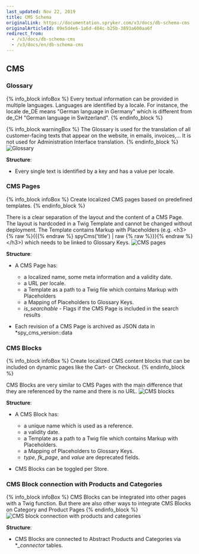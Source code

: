 ```yaml
---
last_updated: Nov 22, 2019
title: CMS Schema
originalLink: https://documentation.spryker.com/v3/docs/db-schema-cms
originalArticleId: 09e5d4e6-1a6d-484c-b25b-3893a600aa6f
redirect_from:
  - /v3/docs/db-schema-cms
  - /v3/docs/en/db-schema-cms
---
```



## CMS

### Glossary

{% info_block infoBox %}
Every textual information can be provided in multiple languages. Languages are identified by a locale. For instance, the locale de_DE means "German language in Germany" which is different from de_CH "German language in Switzerland".
{% endinfo_block %}

{% info_block warningBox %}
The Glossary is used for the translation of all customer-facing texts that appear on the website, in emails, invoices,... It is not used for Administration Interface translation.
{% endinfo_block %}
![Glossary](https://spryker.s3.eu-central-1.amazonaws.com/docs/Developer+Guide/Database+Schema+Guide/CMS+Schema/glossary.png)

**Structure**:

* Every single text is identified by a key and has a value per locale.

### CMS Pages

{% info_block infoBox %}
Create localized CMS pages based on predefined templates.
{% endinfo_block %}

There is a clear separation of the layout and the content of a CMS Page. The layout is hardcoded in a Twig Template and cannot be changed without deployment. The Template contains Markup with Placeholders (e.g. &lt;h3&gt;{% raw %}{{{% endraw %} spyCms('title') | raw {% raw %}}}{% endraw %}&lt;/h3&gt;) which needs to be linked to Glossary Keys.
![CMS pages](https://spryker.s3.eu-central-1.amazonaws.com/docs/Developer+Guide/Database+Schema+Guide/CMS+Schema/cms-pages.png)

**Structure**:

* A CMS Page has:

  - a localized name, some meta information and a validity date.
  - a URL per locale.
  - a Template as a path to a Twig file which contains Markup with Placeholders
  - a Mapping of Placeholders to Glossary Keys.
  - *is_searchable* - Flags if the CMS Page is included in the search results

* Each revision of a CMS Page is archived as JSON data in *spy_cms_version::data

### CMS Blocks

{% info_block infoBox %}
Create localized CMS content blocks that can be included on dynamic pages like the Cart- or Checkout.
{% endinfo_block %}

CMS Blocks are very similar to CMS Pages with the main difference that they are referenced by the name and there is no URL.
![CMS blocks](https://spryker.s3.eu-central-1.amazonaws.com/docs/Developer+Guide/Database+Schema+Guide/CMS+Schema/cms-blocks.png)

**Structure**:

* A CMS Block has:

  - a unique name which is used as a reference.
  - a validity date.
  - a Template as a path to a Twig file which contains Markup with Placeholders.
  - a Mapping of Placeholders to Glossary Keys.
  - *type*, *fk_page*, and *value* are deprecated fields.

* CMS Blocks can be toggled per Store.

### CMS Block connection with Products and Categories

{% info_block infoBox %}
CMS Blocks can be integrated into other pages with a Twig function. But there are also other ways to integrate CMS Blocks on Category and Product Pages
{% endinfo_block %}
![CMS block connection with products and categories](https://spryker.s3.eu-central-1.amazonaws.com/docs/Developer+Guide/Database+Schema+Guide/CMS+Schema/cms-block-connection-products-categories.png)

**Structure**:

* CMS Blocks are connected to Abstract Products and Categories via **_connector* tables.

